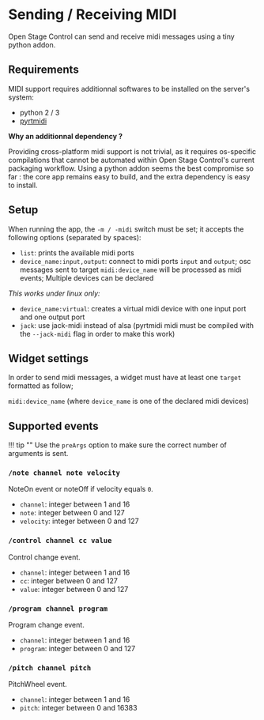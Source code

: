 # Sending / Receiving MIDI

Open Stage Control can send and receive midi messages using a tiny python addon.

## Requirements

MIDI support requires additionnal softwares to be installed on the server's system:

- python 2 / 3
- [pyrtmidi](https://github.com/patrickkidd/pyrtmidi)

**Why an additionnal dependency ?**

Providing cross-platform midi support is not trivial, as it requires os-specific compilations that cannot be automated within Open Stage Control's current packaging workflow. Using a python addon seems the best compromise so far : the core app remains easy to build, and the extra dependency is easy to install.

## Setup

When running the app, the `-m / -midi` switch must be set; it accepts the following options (separated by spaces):

- `list`: prints the available midi ports
- `device_name:input,output`: connect to midi ports `input` and `output`; osc messages sent to target `midi:device_name` will be processed as midi events; Multiple devices can be declared

*This works under linux only:*

- `device_name:virtual`: creates a virtual midi device with one input port and one output port
- `jack`: use jack-midi instead of alsa (pyrtmidi midi must be compiled with the `--jack-midi` flag in order to make this work)

## Widget settings

In order to send midi messages, a widget must have at least one `target` formatted as follow;  

`midi:device_name` (where `device_name` is one of the declared midi devices)

## Supported events

!!! tip ""
    Use the `preArgs` option to make sure the correct number of arguments is sent.



### `/note channel note velocity`

NoteOn event or noteOff if velocity equals `0`.

- `channel`: integer between 1 and 16
- `note`: integer between 0 and 127
- `velocity`: integer between 0 and 127

### `/control channel cc value`

Control change event.

- `channel`: integer between 1 and 16
- `cc`: integer between 0 and 127
- `value`: integer between 0 and 127

### `/program channel program`

Program change event.

- `channel`: integer between 1 and 16
- `program`: integer between 0 and 127

### `/pitch channel pitch`

PitchWheel event.

- `channel`: integer between 1 and 16
- `pitch`: integer between 0 and 16383

